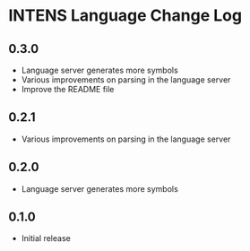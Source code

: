 # INTENS Language Change Log

## 0.3.0

- Language server generates more symbols
- Various improvements on parsing in the language server
- Improve the README file

## 0.2.1

- Various improvements on parsing in the language server

## 0.2.0

- Language server generates more symbols

## 0.1.0

- Initial release

